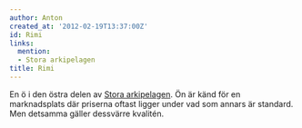 ```yaml
---
author: Anton
created_at: '2012-02-19T13:37:00Z'
id: Rimi
links:
  mention:
  - Stora arkipelagen
title: Rimi
---
```


En ö i den östra delen av [Stora arkipelagen]. Ön är känd för en marknadsplats där priserna oftast
ligger under vad som annars är standard. Men detsamma gäller dessvärre kvalitén.

  [Stora arkipelagen]: Stora_arkipelagen

